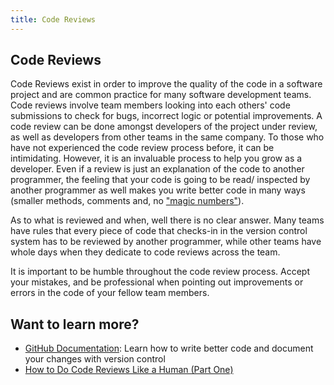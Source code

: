 ```yaml
---
title: Code Reviews
---
```

## Code Reviews

Code Reviews exist in order to improve the quality of the code in a software project and are common practice for many software development teams.
Code reviews involve team members looking into each others' code submissions to check for bugs, incorrect logic or 
potential improvements. A code review can be done amongst developers of the project under review, as well as developers from other teams in the same company.
To those who have not experienced the code review process before, 
it can be intimidating. However, it is an invaluable process to help you 
grow as a developer. Even if a review is just an explanation of the code to another programmer,
the feeling that your code is going to be read/ inspected by another programmer as well makes you write better code in many ways
(smaller methods, comments and, no ["magic numbers"](https://en.wikipedia.org/wiki/Magic_number_(programming))).

As to what is reviewed and when, well there is no clear answer.
Many teams have rules that every piece of code that checks-in in the version control system has to be reviewed by another programmer,
while other teams have whole days when they dedicate to code reviews across the team.

It is important to be humble throughout the code review process. Accept your mistakes, 
and be professional when pointing out improvements or errors in the code of your fellow
team members.

## Want to learn more?

* [GitHub Documentation](https://github.com/features/code-review): Learn how to write better code and document your changes with version control
* [How to Do Code Reviews Like a Human (Part One)](https://mtlynch.io/human-code-reviews-1/)
